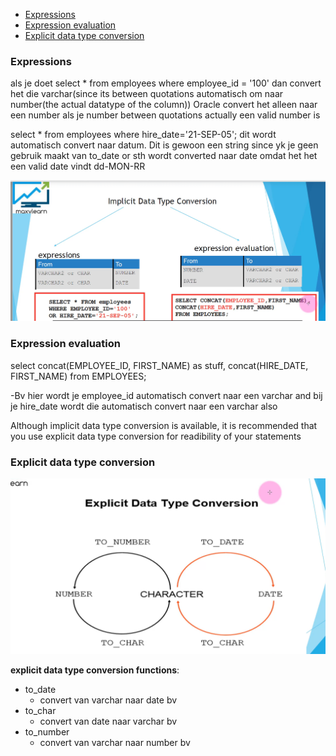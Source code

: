 - [Expressions](#expressions)
- [Expression evaluation](#expression-evaluation)
- [Explicit data type conversion](#explicit-data-type-conversion)


### Expressions
als je doet
select * from employees where employee_id = '100'
dan convert het die varchar(since its between quotations automatisch om naar number(the actual datatype of the column))
Oracle convert het alleen naar een number als je number between quotations actually een valid number is


select * from employees where hire_date='21-SEP-05';
dit wordt automatisch convert naar datum. Dit is gewoon een string since yk je geen gebruik maakt van to_date or sth
wordt converted naar date omdat het het een valid date vindt dd-MON-RR


![Je hebt ook expression evalation](../resources/conversion.png)
### Expression evaluation


select concat(EMPLOYEE_ID, FIRST_NAME) as stuff,
concat(HIRE_DATE, FIRST_NAME) from EMPLOYEES;

-Bv hier wordt je employee_id automatisch convert naar een varchar and bij je hire_date wordt die automatisch convert naar een varchar also


Although implicit data type conversion is available, it is recommended that you use explicit data type conversion for readibility of your statements


### Explicit data type conversion
![Alt text](<../resources/explicit conversion.png>)

**explicit data type conversion functions**:
- to_date
  - convert van varchar naar date bv
- to_char
  - convert van date naar varchar bv
- to_number
  - convert van varchar naar number bv 





